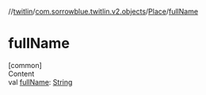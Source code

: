 //[twitlin](../../index.md)/[com.sorrowblue.twitlin.v2.objects](../index.md)/[Place](index.md)/[fullName](full-name.md)



# fullName  
[common]  
Content  
val [fullName](full-name.md): [String](https://kotlinlang.org/api/latest/jvm/stdlib/kotlin/-string/index.html)  



